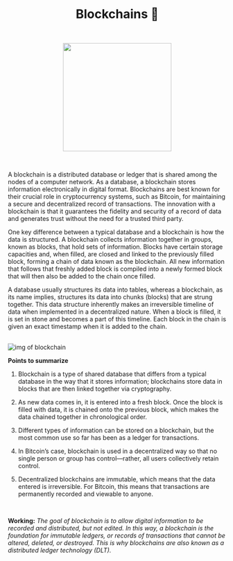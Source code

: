 <h1 align="center">Blockchains 🔗</h1>

<br>

<p align="center">
<img src="img/blockchain.gif" width=250 />
</p>

<br>

A blockchain is a distributed database or ledger that is shared among the nodes of a computer network. As a database, a blockchain stores information electronically in digital format. Blockchains are best known for their crucial role in cryptocurrency systems, such as Bitcoin, for maintaining a secure and decentralized record of transactions. The innovation with a blockchain is that it guarantees the fidelity and security of a record of data and generates trust without the need for a trusted third party.

One key difference between a typical database and a blockchain is how the data is structured. A blockchain collects information together in groups, known as blocks, that hold sets of information. Blocks have certain storage capacities and, when filled, are closed and linked to the previously filled block, forming a chain of data known as the blockchain. All new information that follows that freshly added block is compiled into a newly formed block that will then also be added to the chain once filled.

A database usually structures its data into tables, whereas a blockchain, as its name implies, structures its data into chunks (blocks) that are strung together. This data structure inherently makes an irreversible timeline of data when implemented in a decentralized nature. When a block is filled, it is set in stone and becomes a part of this timeline. Each block in the chain is given an exact timestamp when it is added to the chain.

<br>

<img src="https://www.spheregen.com/wp-content/uploads/2019/04/blockchain.png" alt="img of blockchain" />

<br>

**Points to summarize**

1. Blockchain is a type of shared database that differs from a typical database in the way that it stores information; blockchains store data in blocks that are then linked together via cryptography.

2. As new data comes in, it is entered into a fresh block. Once the block is filled with data, it is chained onto the previous block, which makes the data chained together in chronological order.

3. Different types of information can be stored on a blockchain, but the most common use so far has been as a ledger for transactions.

4. In Bitcoin’s case, blockchain is used in a decentralized way so that no single person or group has control—rather, all users collectively retain control.

5. Decentralized blockchains are immutable, which means that the data entered is irreversible. For Bitcoin, this means that transactions are permanently recorded and viewable to anyone.

<br>

**Working:**
_*The goal of blockchain is to allow digital information to be recorded and distributed, but not edited. In this way, a blockchain is the foundation for immutable ledgers, or records of transactions that cannot be altered, deleted, or destroyed. This is why blockchains are also known as a distributed ledger technology (DLT).*_
